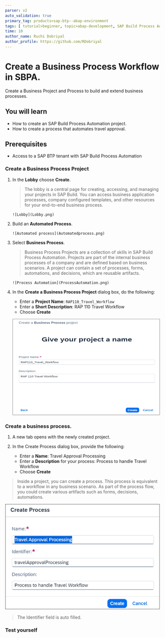 ```yaml
---
parser: v2
auto_validation: true
primary_tag: products>sap-btp--abap-environment
tags: [ tutorial>beginner, topic>abap-development, SAP Build Process Automation, software-product>sap-business-technology-platform, tutorial>license]
time: 10
author_name: Ruchi Dobriyal
author_profile: https://github.com/RDobriyal
---
```


# Create a Business Process Workflow in SBPA.
<!-- description --> Create a Business Project and Process to build and extend business processes.

## You will learn
- How to create an SAP Build Process Automation project.
- How to create a process that automates travel approval.

## Prerequisites
- Access to a SAP BTP tenant with SAP Build Process Automation


### Create a Business Process Project

1. In the **Lobby** choose **Create**.
 
    >The lobby is a central page for creating, accessing, and managing your projects in SAP Build. You can access business application processes, company configured templates, and other resources for your end-to-end business process.

       ![Lobby](Lobby.png)  

2. Build an **Automated Process**.
 
       ![Automated process](Automatedprocess.png) 

3. Select **Business Process**.

    >Business Process Projects are a collection of skills in SAP Build Process Automation. Projects are part of the internal business processes of a company and are defined based on business scenarios. A project can contain a set of processes, forms, automations, and decisions, which are reusable artifacts.

       ![Process Automation](ProcessAutomation.png)

4. In the **Create a Business Process Project** dialog box, do the following:

     - Enter a **Project Name**: `RAP110_Travel_Workflow`
     - Enter a **Short Description**: RAP 110 Travel Workflow
     - Choose **Create**

     ![Business Process](BusinessProcess.png) 


### Create a business process.

 1. A new tab opens with the newly created project.

 2. In the Create Process dialog box, provide the following:
	 - Enter a **Name**: Travel Approval Processing
     - Enter a **Description** for your process: Process to handle Travel        Workflow 
     - Choose **Create**

>Inside a project, you can create a process. This process is equivalent to a  workflow in any business scenario. As part of the process flow, you could create various artifacts such as forms, decisions, automations.
 
   ![Create Process](CreateProcess.png)

>The Identifier field is auto filled.

### Test yourself




